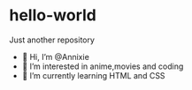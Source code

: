 # hello-world
Just another repository
- 👋 Hi, I’m @Annixie
- 👀 I’m interested in anime,movies and coding
- 🌱 I’m currently learning  HTML and CSS

